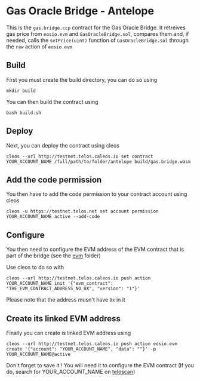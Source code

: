 # Gas Oracle Bridge - Antelope

This is the `gas.bridge.ccp` contract for the Gas Oracle Bridge. It retreives gas price from `eosio.evm` and `GasOracleBridge.sol`, compares them and, if needed, calls the `setPrice(uint)` function of `GasOracleBridge.sol` through the `raw` action of `eosio.evm` 

## Build

First you must create the build directory, you can do so using

`mkdir build`

You can then build the contract using

`bash build.sh`

## Deploy

Next, you can deploy the contract using cleos 

`cleos --url http://testnet.telos.caleos.io set contract YOUR_ACCOUNT_NAME /full/path/to/folder/antelope build/gas.bridge.wasm`

## Add the code permission

You then have to add the code permission to your contract account using cleos

`cleos -u https://testnet.telos.net set account permission YOUR_ACCOUNT_NAME active --add-code`

## Configure

You then need to configure the EVM address of the EVM contract that is part of the bridge (see the [evm](https://github.com/telosnetwork/gas-oracle-bridge/tree/master/evm) folder)

Use cleos to do so with

`cleos --url http://testnet.telos.caleos.io push action YOUR_ACCOUNT_NAME init '{"evm_contract": "THE_EVM_CONTRACT_ADDRESS_NO_0X", "version": "1"}'`

Please note that the address musn't have `0x` in it

## Create its linked EVM address

Finally you can create is linked EVM address using

`cleos --url http://testnet.telos.caleos.io push action eosio.evm create '{"account": "YOUR_ACCOUNT_NAME", "data": ""}' -p YOUR_ACCOUNT_NAME@active`

Don't forget to save it ! You will need it to configure the EVM contract (If you do, search for YOUR_ACCOUNT_NAME on [teloscan](https://testnet.teloscan.io/))
